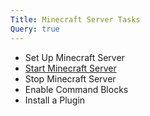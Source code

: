 ```yaml
---
Title: Minecraft Server Tasks
Query: true
---
```


* Set Up Minecraft Server
* [Start Minecraft Server](./start/)
* Stop Minecraft Server
* Enable Command Blocks
* Install a Plugin

